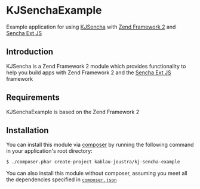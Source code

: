 KJSenchaExample
===============

Example application for using [KJSencha](https://github.com/KablauJoustra/KJSencha) 
with [Zend Framework 2](http://framework.zend.com/) 
and [Sencha Ext JS](http://www.sencha.com/products/extjs/)

## Introduction

KJSencha is a Zend Framework 2 module which provides functionality to help you
build apps with Zend Framework 2 and the [Sencha Ext JS](http://www.sencha.com/products/extjs/) framework

## Requirements

KJSenchaExample is based on the Zend Framework 2

## Installation

You can install this module via [composer](https://getcomposer.org/) by running the following
command in your application's root directory:

```sh
$ ./composer.phar create-project kablau-joustra/kj-sencha-example
```

You can also install this module without composer, assuming you meet all the dependencies
specified in [`composer.json`](https://github.com/KablauJoustra/KJSenchaExample/blob/master/composer.json)
